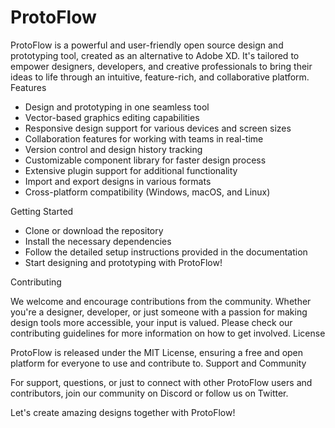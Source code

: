 # ProtoFlow

ProtoFlow is a powerful and user-friendly open source design and prototyping tool, created as an alternative to Adobe XD. It's tailored to empower designers, developers, and creative professionals to bring their ideas to life through an intuitive, feature-rich, and collaborative platform.
Features

- Design and prototyping in one seamless tool
- Vector-based graphics editing capabilities
- Responsive design support for various devices and screen sizes
- Collaboration features for working with teams in real-time
- Version control and design history tracking
- Customizable component library for faster design process
- Extensive plugin support for additional functionality
- Import and export designs in various formats
- Cross-platform compatibility (Windows, macOS, and Linux)

Getting Started

- Clone or download the repository
- Install the necessary dependencies
- Follow the detailed setup instructions provided in the documentation
- Start designing and prototyping with ProtoFlow!

Contributing

We welcome and encourage contributions from the community. Whether you're a designer, developer, or just someone with a passion for making design tools more accessible, your input is valued. Please check our contributing guidelines for more information on how to get involved.
License

ProtoFlow is released under the MIT License, ensuring a free and open platform for everyone to use and contribute to.
Support and Community

For support, questions, or just to connect with other ProtoFlow users and contributors, join our community on Discord or follow us on Twitter.

Let's create amazing designs together with ProtoFlow!
